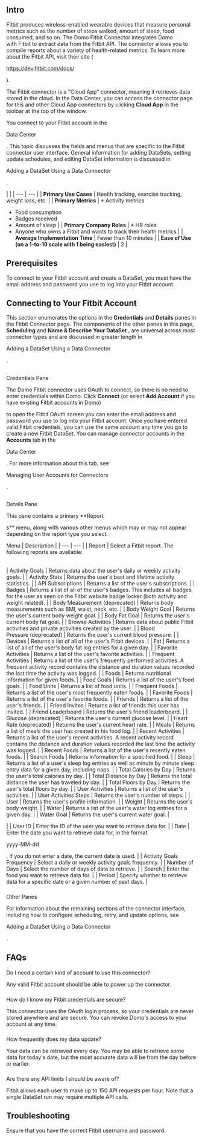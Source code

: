 

​Intro
--------

Fitbit produces wireless-enabled wearable devices that measure personal metrics such as the number of steps walked, amount of sleep, food consumed, and so on. The Domo Fitbit Connector integrates Domo with Fitbit to extract data from the Fitbit API. The connector allows you to compile reports about a variety of health-related metrics. To learn more about the Fitbit API, visit their site (

https://dev.fitbit.com/docs/

).


 The Fitbit connector is a "Cloud App" connector, meaning it retrieves data stored in the cloud. In the Data Center, you can access the connector page for this and other Cloud App connectors by clicking
 **Cloud App**
 in the toolbar at the top of the window.


 You connect to your Fitbit account in the

Data Center

. This topic discusses the fields and menus that are specific to the Fitbit connector user interface. General information for adding DataSets, setting update schedules, and editing DataSet information is discussed in

Adding a DataSet Using a Data Connector

.

  |  |
| --- | --- |
|
**Primary Use Cases**
 |
 Health tracking, exercise tracking, weight loss, etc.
  |
|
**Primary Metrics**
 | * Activity metrics
* Food consumption
* Badges received
* Amount of sleep
 |
|
**Primary Company Roles**
 | * HR roles
* Anyone who owns a Fitbit and wants to track their health metrics
 |
|
**Average Implementation Time**
 |
 Fewer than 10 minutes
  |
|
**Ease of Use (on a 1-to-10 scale with 1 being easiest)**
 |
 2
  |

Prerequisites
---------------

To connect to your Fitbit account and create a DataSet, you must have the email address and password you use to log into your Fitbit account.


 Connecting to Your Fitbit Account
-----------------------------------

This section enumerates the options in the
 **Credentials**
 and
 **Details**
 panes in the Fitbit Connector page. The components of the other panes in this page,
 **Scheduling**
 and
 **Name & Describe Your DataSet**
 , are universal across most connector types and are discussed in greater length in

Adding a DataSet Using a Data Connector

.

##
 Credentials Pane

The Domo Fitbit connector uses OAuth to connect, so there is no need to enter credentials within Domo. Click
 **Connect**
 (or select
 **Add Account**
 if you have existing Fitbit accounts in Domo)


 to open the Fitbit OAuth screen you can enter the email address and password you use to log into your Fitbit account. Once you have entered valid Fitbit credentials, you can use the same account any time you go to create a new Fitbit DataSet. You can manage connector accounts in the
 **Accounts**
 tab in the

Data Center

. For more information about this tab, see

Managing User Accounts for Connectors

.

##
 Details Pane

This pane contains a primary
 **Report

s**
 menu, along with various other menus which may or may not appear depending on the report type you select.


 Menu
  |
 Description
  |
| --- | --- |
|
 Report
  |
 Select a Fitbit report. The following reports are available:


|  |  |
| --- | --- |
|
 Activity Goals
  |
 Returns data about the user's daily or weekly activity goals.
  |
|
 Activity Stats
  |
 Returns the user's best and lifetime activity statistics.
  |
|
 API Subscriptions
  |
 Returns a list of the user's subscriptions.
  |
|
 Badges
  |
 Returns a list of all of the user's badges. This includes all badges for the user as seen on the Fitbit website badge locker (both activity and weight related).
  |
|
 Body Measurement (deprecated)
  |
 Returns body measurements such as BMI, waist, neck, etc.
  |
|
 Body Weight Goal
  |
 Returns the user's current body weight goal.
  |
|
 Body Fat Goal
  |
 Returns the user's current body fat goal.
  |
|
 Browse Activities
  |
 Returns data about public Fitbit activities and private activities created by the user.
  |
|
 Blood Pressure (deprecated)
  |
 Returns the user's current blood pressure.
  |
|
 Devices
  |
 Returns a list of all of the user's Fitbit devices.
  |
|
 Fat
  |
 Returns a list of all of the user's body fat log entries for a given day.
  |
|
 Favorite Activities
  |
 Returns a list of the user's favorite activities.
  |
|
 Frequent Activities
  |
 Returns a list of the user's frequently performed activities. A frequent activity record contains the distance and duration values recorded the last time the activity was logged.
  |
|
 Foods
  |
 Returns nutritional information for given foods.
  |
|
 Food Goals
  |
 Returns a list of the user's food goals.
  |
|
 Food Units
  |
 Returns a list of food units.
  |
|
 Frequent Foods
  |
 Returns a list of the user's most frequently eaten foods.
  |
|
 Favorite Foods
  |
 Returns a list of the user's favorite foods.
  |
|
 Friends
  |
 Returns a list of the user's friends.
  |
|
 Friend Invites
  |
 Returns a list of friends this user has invited.
  |
|
 Friend Leaderboard
  |
 Returns the user's friend leaderboard.
  |
|
 Glucose (deprecated)
  |
 Returns the user's current glucose level.
  |
|
 Heart Rate (deprecated)
  |
 Returns the user's current heart rate.
  |
|
 Meals
  |
 Returns a list of meals the user has created in his food log.
  |
|
 Recent Activities
  |
 Returns a list of the user's recent activities. A recent activity record contains the distance and duration values recorded the last time the activity was logged.
  |
|
 Recent Foods
  |
 Returns a list of the user's recently eaten foods.
  |
|
 Search Foods
  |
 Returns information for a specified food.
  |
|
 Sleep
  |
 Returns a list of a user's sleep log entries as well as minute by minute sleep entry data for a given day, including naps.
  |
|
 Total Calories by Day
  |
 Returns the user's total calories by day.
  |
|
 Total Distance by Day
  |
 Returns the total distance the user has traveled by day.
  |
|
 Total Floors by Day
  |
 Returns the user's total floors by day.
  |
|
 User Activities
  |
 Returns a list of the user's activities.
  |
|
 User Activities Steps
  |
 Returns the user's number of steps.
  |
|
 User
  |
 Returns the user's profile information.
  |
|
 Weight
  |
 Returns the user's body weight.
  |
|
 Water
  |
 Returns a list of the user's water log entries for a given day.
  |
|
 Water Goal
  |
 Returns the user's current water goal.
  |


 |
|
 User ID
  |
 Enter the ID of the user you want to retrieve data for.
  |
|
 Date
  |
 Enter the date you want to retrieve data for, in the format

yyyy-MM-dd

. If you do not enter a date, the current date is used.
  |
|
 Activity Goals Frequency
  |
 Select a daily or weekly activity goals frequency.
  |
|
 Number of Days
  |
 Select the number of days of data to retrieve.
  |
|
 Search
  |
 Enter the food you want to retrieve data for.
  |
|
 Period
  |
 Specify whether to retrieve data for a specific date or a given number of past days.
  |


###
 Other Panes

For information about the remaining sections of the connector interface, including how to configure scheduling, retry, and update options, see

Adding a DataSet Using a Data Connector

.


 FAQs
------


####
 Do I need a certain kind of account to use this connector?

Any valid Fitbit account should be able to power up the connector.

###
 How do I know my Fitbit credentials are secure?

This connector uses the OAuth login process, so your credentials are never stored anywhere and are secure. You can revoke Domo's access to your account at any time.

###
 How frequently does my data update?

Your data can be retrieved every day. You may be able to retrieve some data for today's date, but the most accurate data will be from the day before or earlier.

###
 Are there any API limits I should be aware of?

Fitbit allows each user to make up to 150 API requests per hour. Note that a single DataSet run may require multiple API calls.


 Troubleshooting
-----------------

Ensure that you have the correct Fitbit username and password.

